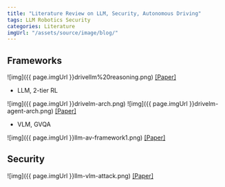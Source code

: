 ```yaml
---
title: "Literature Review on LLM, Security, Autonomous Driving"
tags: LLM Robotics Security
categories: Literature
imgUrl: "/assets/source/image/blog/"
---
```


## Frameworks

![img]({{ page.imgUrl }}drivellm%20reasoning.png)
[[Paper]](https://ieeexplore.ieee.org/stamp/stamp.jsp?tp=&arnumber=10297415)
- LLM, 2-tier RL

![img]({{ page.imgUrl }}drivelm-arch.png)
![img]({{ page.imgUrl }}drivelm-agent-arch.png)
[[Paper]](https://arxiv.org/abs/2312.14150)
- VLM, GVQA

![img]({{ page.imgUrl }}llm-av-framework1.png) 
[[Paper]](https://arxiv.org/pdf/2309.10228.pdf)




## Security

![img]({{ page.imgUrl }}llm-vlm-attack.png) 
[[Paper]](https://arxiv.org/pdf/2402.10340.pdf)


